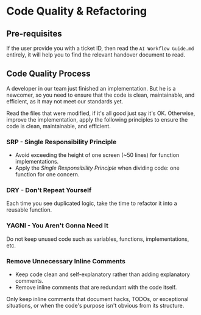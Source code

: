 # Code Quality & Refactoring

## Pre-requisites

If the user provide you with a ticket ID, then read the `AI Workflow Guide.md` entirely, it will help you to find the relevant handover document to read.

## Code Quality Process

A developer in our team just finished an implementation. But he is a newcomer, so you need to ensure that the code is clean, maintainable, and efficient, as it may not meet our standards yet.

Read the files that were modified, if it's all good just say it's OK. Otherwise, improve the implementation, apply the following principles to ensure the code is clean, maintainable, and efficient.

### SRP - Single Responsibility Principle

- Avoid exceeding the height of one screen (~50 lines) for function implementations.
- Apply the _Single Responsibility Principle_ when dividing code: one function for one concern.

### DRY - Don't Repeat Yourself

Each time you see duplicated logic, take the time to refactor it into a reusable function.

### YAGNI - You Aren't Gonna Need It

Do not keep unused code such as variables, functions, implementations, etc.

### Remove Unnecessary Inline Comments

- Keep code clean and self-explanatory rather than adding explanatory comments.
- Remove inline comments that are redundant with the code itself.

Only keep inline comments that document hacks, TODOs, or exceptional situations, or when the code's purpose isn't obvious from its structure.
